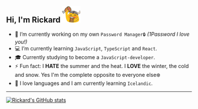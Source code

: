 ## Hi, I'm Rickard ![a](/7512-blobvikingfeast_50x50.png)

- 🔭 I’m currently working on my own `Password Manager🔒` *(1Password I love you!)*
- 💻 I’m currently learning `JavaScript`, `TypeScript` and `React`.
- 🎓 Currently studying to become a `JavaScript-developer`.
- ⚡ Fun fact: I **HATE** the summer and the heat. I **LOVE** the winter, the cold and snow. Yes I'm the complete opposite to everyone else❄️
- 🦜 I love languages and I am currently learning `Icelandic`.
---
[![Rickard's GitHub stats](https://github-readme-stats.vercel.app/api?username=locorickardo)](https://github.com/anuraghazra/github-readme-stats)
